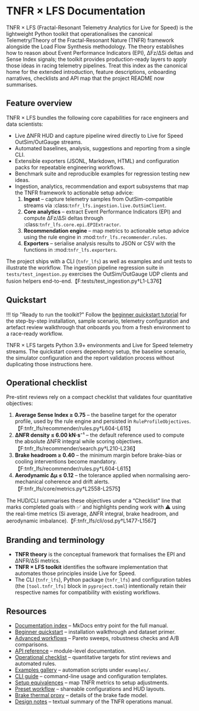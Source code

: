 # TNFR × LFS Documentation

TNFR × LFS (Fractal-Resonant Telemetry Analytics for Live for Speed) is the
lightweight Python toolkit that operationalises the canonical
Telemetry/Theory of the Fractal-Resonant Nature (TNFR) framework alongside the
Load Flow Synthesis methodology. The theory establishes how to reason about
Event Performance Indicators (EPI), ΔFz/ΔSi deltas and Sense Index signals; the
toolkit provides production-ready layers to apply those ideas in racing
telemetry pipelines. Treat this index as the canonical home for the extended
introduction, feature descriptions, onboarding narratives, checklists and API
map that the project README now summarises.

## Feature overview

TNFR × LFS bundles the following core capabilities for race engineers and data
scientists:

- Live ΔNFR HUD and capture pipeline wired directly to Live for Speed
  OutSim/OutGauge streams.
- Automated baselines, analysis, suggestions and reporting from a single CLI.
- Extensible exporters (JSONL, Markdown, HTML) and configuration packs for
  repeatable engineering workflows.
- Benchmark suite and reproducible examples for regression testing new ideas.
- Ingestion, analytics, recommendation and export subsystems that map the TNFR
  framework to actionable setup advice:
  1. **Ingest** – capture telemetry samples from OutSim-compatible streams via
     :class:`tnfr_lfs.ingestion.live.OutSimClient`.
  2. **Core analytics** – extract Event Performance Indicators (EPI) and
     compute ΔFz/ΔSi deltas through :class:`tnfr_lfs.core.epi.EPIExtractor`.
  3. **Recommendation engine** – map metrics to actionable setup advice using
     the rule engine in :mod:`tnfr_lfs.recommender.rules`.
  4. **Exporters** – serialise analysis results to JSON or CSV with the
     functions in :mod:`tnfr_lfs.exporters`.

The project ships with a CLI (`tnfr_lfs`) as well as examples and unit tests to
illustrate the workflow. The ingestion pipeline regression suite in
`tests/test_ingestion.py` exercises the OutSim/OutGauge UDP clients and fusion
helpers end-to-end.【F:tests/test_ingestion.py†L1-L376】

## Quickstart

!!! tip "Ready to run the toolkit?"
    Follow the [beginner quickstart tutorial](tutorials.md) for the step-by-step
    installation, sample scenario, telemetry configuration and artefact review
    walkthrough that onboards you from a fresh environment to a race-ready
    workflow.

TNFR × LFS targets Python 3.9+ environments and Live for Speed telemetry
streams. The quickstart covers dependency setup, the baseline scenario, the
simulator configuration and the report validation process without duplicating
those instructions here.

## Operational checklist

Pre-stint reviews rely on a compact checklist that validates four
quantitative objectives:

1. **Average Sense Index ≥ 0.75** – the baseline target for the operator
   profile, used by the rule engine and persisted in
   `RuleProfileObjectives`.【F:tnfr_lfs/recommender/rules.py†L604-L615】
2. **ΔNFR density ≤ 6.00 kN·s⁻¹** – the default reference used to compute
   the absolute ΔNFR integral while scoring objectives.【F:tnfr_lfs/recommender/search.py†L210-L236】
3. **Brake headroom ≥ 0.40** – the minimum margin before brake-bias or
   cooling interventions become mandatory.【F:tnfr_lfs/recommender/rules.py†L604-L615】
4. **Aerodynamic Δμ ≤ 0.12** – the tolerance applied when normalising
   aero-mechanical coherence and drift alerts.【F:tnfr_lfs/core/metrics.py†L2558-L2575】

The HUD/CLI summarises these objectives under a “Checklist” line that marks
completed goals with ✅ and highlights pending work with ⚠️ using the
real-time metrics (Si average, ΔNFR integral, brake headroom, and
aerodynamic imbalance).【F:tnfr_lfs/cli/osd.py†L1477-L1567】

## Branding and terminology

- **TNFR theory** is the conceptual framework that formalises the EPI and
  ΔNFR/ΔSi metrics.
- **TNFR × LFS toolkit** identifies the software implementation that automates
  those principles inside Live for Speed.
- The CLI (``tnfr_lfs``), Python package (``tnfr_lfs``) and configuration
  tables (the ``[tool.tnfr_lfs]`` block in ``pyproject.toml``) intentionally
  retain their respective names for compatibility with existing workflows.

## Resources

- [Documentation index](index.md) – MkDocs entry point for the full manual.
- [Beginner quickstart](tutorials.md) – installation walkthrough and dataset
  primer.
- [Advanced workflows](advanced_workflows.md) – Pareto sweeps, robustness
  checks and A/B comparisons.
- [API reference](api_reference.md) – module-level documentation.
- [Operational checklist](#operational-checklist) – quantitative targets for
  stint reviews and automated rules.
- [Examples gallery](examples.md) – automation scripts under ``examples/``.
- [CLI guide](cli.md) – command-line usage and configuration templates.
- [Setup equivalences](setup_equivalences.md) – map TNFR metrics to setup
  adjustments.
- [Preset workflow](presets.md) – shareable configurations and HUD layouts.
- [Brake thermal proxy](brake_thermal_proxy.md) – details of the brake fade
  model.
- [Design notes](DESIGN.md) – textual summary of the TNFR operations manual.
